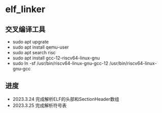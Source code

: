 # elf_linker

## 交叉编译工具
- sudo apt upgrate                                </br>
- sudo apt install qemu-user                      </br>
- sudo apt search risc                            </br>
- sudo apt install gcc-12-riscv64-linux-gnu       </br>
- sudo ln -sf /usr/bin/riscv64-linux-gnu-gcc-12 /usr/bin/riscv64-linux-gnu-gcc                             </br>

## 进度

- 2023.3.24 完成解析ELF的头部和SectionHeader数组
- 2023.3.25 完成解析符号表